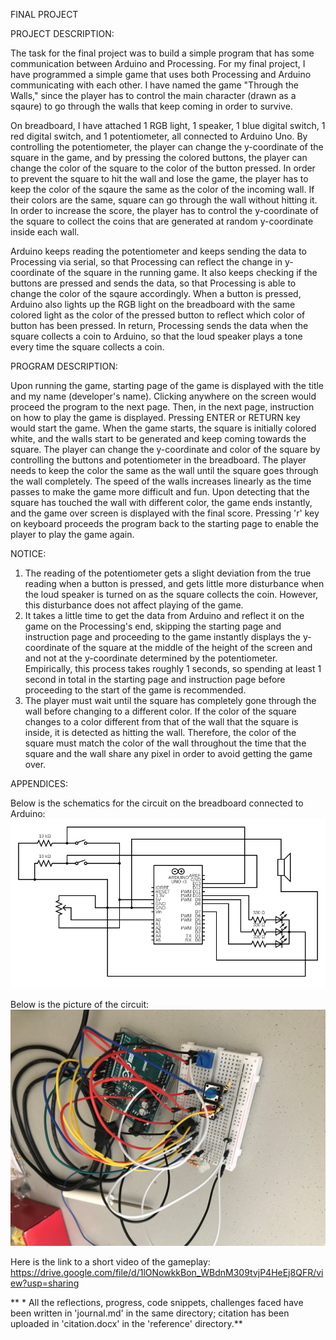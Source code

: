 FINAL PROJECT

PROJECT DESCRIPTION:

The task for the final project was to build a simple program that has some communication between Arduino and Processing.
For my final project, I have programmed a simple game that uses both Processing and Arduino communicating with each other.
I have named the game "Through the Walls," since the player has to control the main character (drawn as a sqaure) to go through the walls that keep coming in order to survive.

On breadboard, I have attached 1 RGB light, 1 speaker, 1 blue digital switch, 1 red digital switch, and 1 potentiometer, all connected to Arduino Uno. By controlling the potentiometer, the player can change the y-coordinate of the square in the game, and by pressing the colored buttons, the player can change the color of the square to the color of the button pressed. In order to prevent the square to hit the wall and lose the game, the player has to keep the color of the sqaure the same as the color of the incoming wall. If their colors are the same, square can go through the wall without hitting it. In order to increase the score, the player has to control the y-coordinate of the square to collect the coins that are generated at random y-coordinate inside each wall. 

Arduino keeps reading the potentiometer and keeps sending the data to Processing via serial, so that Processing can reflect the change in y-coordinate of the square in the running game. It also keeps checking if the buttons are pressed and sends the data, so that Processing is able to change the color of the sqaure accordingly. When a button is pressed, Arduino also lights up the RGB light on the breadboard with the same colored light as the color of the pressed button to reflect which color of button has been pressed. In return, Processing sends the data when the square collects a coin to Arduino, so that the loud speaker plays a tone every time the square collects a coin.


PROGRAM DESCRIPTION:

Upon running the game, starting page of the game is displayed with the title and my name (developer's name). Clicking anywhere on the screen would proceed the program to the next page. Then, in the next page, instruction on how to play the game is displayed. Pressing ENTER or RETURN key would start the game. When the game starts, the square is initially colored white, and the walls start to be generated and keep coming towards the square. The player can change the y-coordinate and color of the square by controlling the buttons and potentiometer in the breadboard. The player needs to keep the color the same as the wall until the square goes through the wall completely. The speed of the walls increases linearly as the time passes to make the game more difficult and fun. Upon detecting that the square has touched the wall with different color, the game ends instantly, and the game over screen is displayed with the final score. Pressing 'r' key on keyboard proceeds the program back to the starting page to enable the player to play the game again.


NOTICE:

1. The reading of the potentiometer gets a slight deviation from the true reading when a button is pressed, and gets little more disturbance when the loud speaker is turned on as the square collects the coin. However, this disturbance does not affect playing of the game.
2. It takes a little time to get the data from Arduino and reflect it on the game on the Processing's end, skipping the starting page and instruction page and proceeding to the game instantly displays the y-coordinate of the square at the middle of the height of the screen and and not at the y-coordinate determined by the potentiometer. Empirically, this process takes roughly 1 seconds, so spending at least 1 second in total in the starting page and instruction page before proceeding to the start of the game is recommended.
3. The player must wait until the square has completely gone through the wall before changing to a different color. If the color of the square changes to a color different from that of the wall that the square is inside, it is detected as hitting the wall. Therefore, the color of the square must match the color of the wall throughout the time that the square and the wall share any pixel in order to avoid getting the game over.


APPENDICES:

Below is the schematics for the circuit on the breadboard connected to Arduino:
![](https://github.com/MinseokKim0813/IntroToIM/blob/main/finalProject/reference/schematics.png?raw=true)

Below is the picture of the circuit:
![](https://github.com/MinseokKim0813/IntroToIM/blob/main/finalProject/reference/circuitPicture.jpg?raw=true)

Here is the link to a short video of the gameplay: https://drive.google.com/file/d/1lONowkkBon_WBdnM309tvjP4HeEj8QFR/view?usp=sharing



** * All the reflections, progress, code snippets, challenges faced have been written in 'journal.md' in the same directory; citation has been uploaded in 'citation.docx' in the 'reference' directory.**
